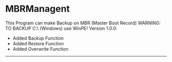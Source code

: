 # MBRManagent
This Program can make Backup on MBR (Master Boot Record)
WARNING: TO BACKUP C:\ (Windows) use WinPE!
Version 1.0.0:
- Added Backup Function
- Added Restore Function
- Added Overwrite Function
----------------------------------------------------------